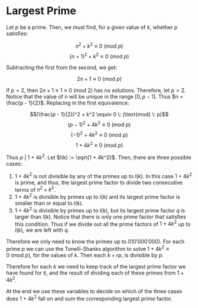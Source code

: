 # Largest Prime

Let $p$ be a prime. Then, we must find, for a given value of $k$, whether $p$ satisfies:

$$n^2 + k^2 \equiv 0 \: (\text{mod} \: p)$$
$$(n + 1)^2 + k^2 \equiv 0 \: (\text{mod} \: p)$$

Subtracting the first from the second, we get:

$$2n + 1 \equiv 0 \: (\text{mod} \: p)$$

If $p = 2$, then $2n + 1 \equiv 1 \equiv 0 \: (\text{mod} \: 2)$ has no solutions. Therefore, let $p > 2$. Notice that the value of $n$ will be unique in the range $[0, p - 1]$. Thus $n = \frac{p - 1}{2}$. Replacing in the first equivalence:

$$(\frac{p - 1}{2})^2 + k^2 \equiv 0 \: (\text{mod} \: p)$$
$$(p - 1)^2 + 4k^2 \equiv 0 \: (\text{mod} \: p)$$
$$(- 1)^2 + 4k^2 \equiv 0 \: (\text{mod} \: p)$$
$$1 + 4k^2 \equiv 0 \: (\text{mod} \: p)$$

Thus $p \: | \: 1 + 4k^2$. Let $l(k) := \sqrt{1 + 4k^2}$. Then, there are three possible cases:

1. $1 + 4k^2$ is not divisible by any of the primes up to $l(k)$. In this case $1 + 4k^2$ is prime, and thus, the largest prime factor to divide two consecutive terms of $n^2 + k^2$.
2. $1 + 4k^2$ is divisible by primes up to $l(k)$ and its largest prime factor is smaller than or equal to $l(k)$.
3. $1 + 4k^2$ is divisible by primes up to $l(k)$, but its largest prime factor $q$ is larger than $l(k)$. Notice that there is only one prime factor that satisfies this condition. Thus if we divide out all the prime factors of $1 + 4k^2$ up to $l(k)$, we are left with $q$.

Therefore we only need to know the primes up to $l(10 '000'000)$. For each prime $p$ we can use the Tonelli-Shanks algorithm to solve $1 + 4k^2 \equiv 0 \: (\text{mod} \: p)$, for the values of $k$. Then each $k + rp$, is divisible by $p$.

Therefore for each $k$ we need to keep track of the largest prime factor we have found for it, and the result of dividing each of these primes from $1 + 4k^2$.

At the end we use these variables to decide on which of the three cases does $1 + 4k^2$ fall on and sum the corresponding largest prime factor.
